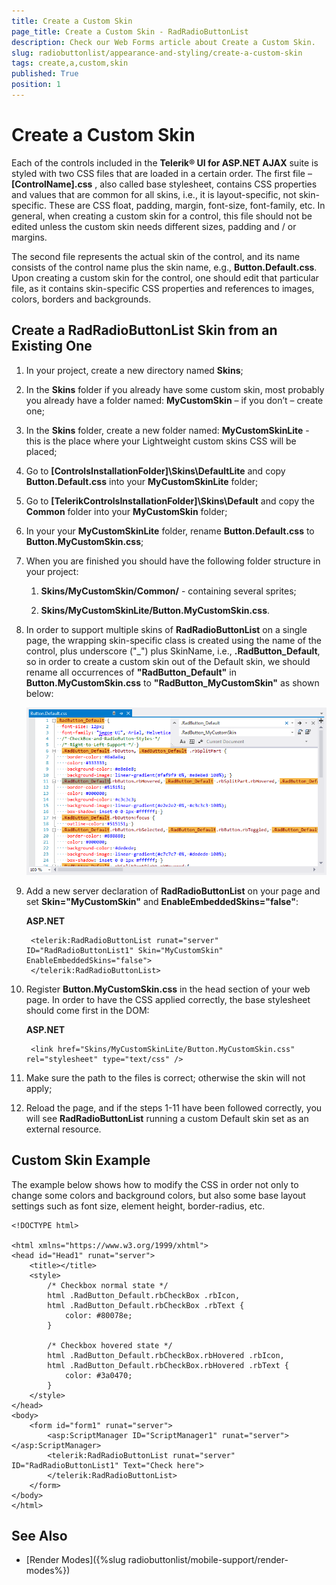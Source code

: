 ```yaml
---
title: Create a Custom Skin
page_title: Create a Custom Skin - RadRadioButtonList
description: Check our Web Forms article about Create a Custom Skin.
slug: radiobuttonlist/appearance-and-styling/create-a-custom-skin
tags: create,a,custom,skin
published: True
position: 1
---
```


# Create a Custom Skin

Each of the controls included in the **Telerik® UI for ASP.NET AJAX** suite is styled with two CSS files that are loaded in a certain order. The first file – **[ControlName].css** , also called base stylesheet, contains CSS properties and values that are common for all skins, i.e., it is layout-specific, not skin-specific. These are CSS float, padding, margin, font-size, font-family, etc. In general, when creating a custom skin for a control, this file should not be edited unless the custom skin needs different sizes, padding and / or margins.

The second file represents the actual skin of the control, and its name consists of the control name plus the skin name, e.g.,  **Button.Default.css**. Upon creating a custom skin for the control, one should edit that particular file, as it contains skin-specific CSS properties and references to images, colors, borders and backgrounds.

## Create a RadRadioButtonList Skin from an Existing One

1. In your project, create a new directory named **Skins**;

1. In the **Skins** folder if you already have some custom skin, most probably you already have a folder named: **MyCustomSkin** – if you don’t – create one;

1. In the **Skins** folder, create a new folder named: **MyCustomSkinLite** - this is the place where your Lightweight custom skins CSS will be placed; 

1. Go to **[ControlsInstallationFolder]\Skins\DefaultLite** and copy **Button.Default.css** into your **MyCustomSkinLite** folder;

1. Go to **[TelerikControlsInstallationFolder]\Skins\Default** and copy the **Common** folder into your **MyCustomSkin** folder;

1. In your your **MyCustomSkinLite** folder, rename **Button.Default.css** to **Button.MyCustomSkin.css**;

1. When you are finished you should have the following folder structure in your project:

	1. **Skins/MyCustomSkin/Common/** - containing several sprites;

	1. **Skins/MyCustomSkinLite/Button.MyCustomSkin.css**.

1. In order to support multiple skins of **RadRadioButtonList** on a single page, the wrapping skin-specific class is created using the name of the control, plus underscore ("_") plus SkinName, i.e., **.RadButton_Default**, so in order to create a custom skin out of the Default skin, we should rename all occurrences of **"RadButton_Default"** in **Button.MyCustomSkin.css** to **"RadButton_MyCustomSkin"** as shown below:

	![Rename Button Light](images/RenameButtonLight.png)

1. Add a new server declaration of **RadRadioButtonList** on your page and set **Skin="MyCustomSkin"** and **EnableEmbeddedSkins="false"**:

	**ASP.NET**

		<telerik:RadRadioButtonList runat="server" ID="RadRadioButtonList1" Skin="MyCustomSkin" EnableEmbeddedSkins="false">
		</telerik:RadRadioButtonList>

1. Register **Button.MyCustomSkin.css** in the head section of your web page. In order to have the CSS applied correctly, the base stylesheet should come first in the DOM:

	**ASP.NET**

		<link href="Skins/MyCustomSkinLite/Button.MyCustomSkin.css" rel="stylesheet" type="text/css" />

1. Make sure the path to the files is correct; otherwise the skin will not apply;

1. Reload the page, and if the steps 1-11 have been followed correctly, you will see **RadRadioButtonList** running a custom Default skin set as an external resource.

## Custom Skin Example

The example below shows how to modify the CSS in order not only to change some colors and background colors, but also some base layout settings such as font size, element height, border-radius, etc.

````ASP.NET
<!DOCTYPE html>

<html xmlns="https://www.w3.org/1999/xhtml">
<head id="Head1" runat="server">
	<title></title>
	<style>
		/* Checkbox normal state */
		html .RadButton_Default.rbCheckBox .rbIcon,
		html .RadButton_Default.rbCheckBox .rbText {
			color: #80078e;
		}

		/* Checkbox hovered state */
		html .RadButton_Default.rbCheckBox.rbHovered .rbIcon,
		html .RadButton_Default.rbCheckBox.rbHovered .rbText {
			color: #3a0470;
		}
	</style>
</head>
<body>
	<form id="form1" runat="server">
		<asp:ScriptManager ID="ScriptManager1" runat="server"></asp:ScriptManager>
		<telerik:RadRadioButtonList runat="server" ID="RadRadioButtonList1" Text="Check here">
		</telerik:RadRadioButtonList>
	</form>
</body>
</html>
````

## See Also

 * [Render Modes]({%slug radiobuttonlist/mobile-support/render-modes%})
